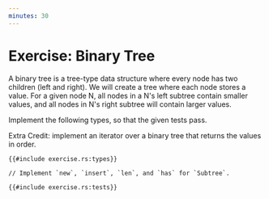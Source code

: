 ```yaml
---
minutes: 30
---
```


# Exercise: Binary Tree

A binary tree is a tree-type data structure where every node has two children
(left and right). We will create a tree where each node stores a value. For a
given node N, all nodes in a N's left subtree contain smaller values, and all
nodes in N's right subtree will contain larger values.

Implement the following types, so that the given tests pass.

Extra Credit: implement an iterator over a binary tree that returns the values
in order.

```rust,compile_fail
{{#include exercise.rs:types}}

// Implement `new`, `insert`, `len`, and `has` for `Subtree`.

{{#include exercise.rs:tests}}
```
